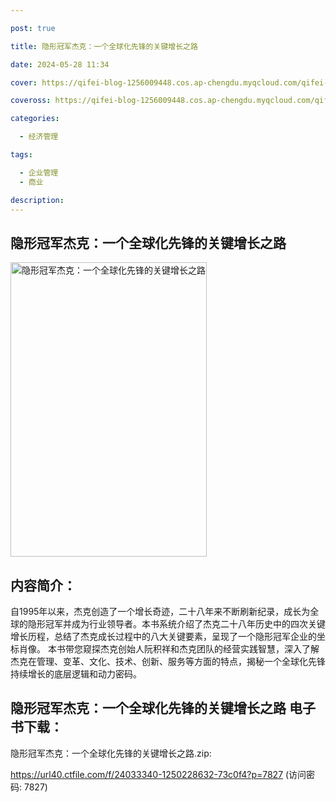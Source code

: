```yaml
---

post: true

title: 隐形冠军杰克：一个全球化先锋的关键增长之路

date: 2024-05-28 11:34

cover: https://qifei-blog-1256009448.cos.ap-chengdu.myqcloud.com/qifei-blog/6600ede39f345e8d03c413b0.jpg

coveross: https://qifei-blog-1256009448.cos.ap-chengdu.myqcloud.com/qifei-blog/6600ede39f345e8d03c413b0.jpg

categories:

  - 经济管理

tags:

  - 企业管理
  - 商业

description:
---
```


## 隐形冠军杰克：一个全球化先锋的关键增长之路
<img alt=" 隐形冠军杰克：一个全球化先锋的关键增长之路" class="aligncenter loaded" data-was-processed="true" decoding="async" fetchpriority="high" height="471" src="https://qifei-blog-1256009448.cos.ap-chengdu.myqcloud.com/qifei-blog/6600ede39f345e8d03c413b0.jpg " style="cursor: zoom-in;" width="314"/>

## 内容简介：

自1995年以来，杰克创造了一个增长奇迹，二十八年来不断刷新纪录，成长为全球的隐形冠军并成为行业领导者。本书系统介绍了杰克二十八年历史中的四次关键增长历程，总结了杰克成长过程中的八大关键要素，呈现了一个隐形冠军企业的坐标肖像。 本书带您窥探杰克创始人阮积祥和杰克团队的经营实践智慧，深入了解杰克在管理、变革、文化、技术、创新、服务等方面的特点，揭秘一个全球化先锋持续增长的底层逻辑和动力密码。

## 隐形冠军杰克：一个全球化先锋的关键增长之路 电子书下载：



隐形冠军杰克：一个全球化先锋的关键增长之路.zip: 

https://url40.ctfile.com/f/24033340-1250228632-73c0f4?p=7827 (访问密码: 7827)
